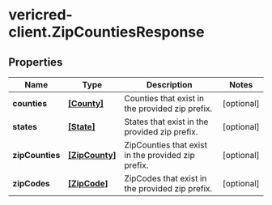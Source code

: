 # vericred-client.ZipCountiesResponse

## Properties
Name | Type | Description | Notes
------------ | ------------- | ------------- | -------------
**counties** | [**[County]**](County.md) | Counties that exist in the provided zip prefix. | [optional] 
**states** | [**[State]**](State.md) | States that exist in the provided zip prefix. | [optional] 
**zipCounties** | [**[ZipCounty]**](ZipCounty.md) | ZipCounties that exist in the provided zip prefix. | [optional] 
**zipCodes** | [**[ZipCode]**](ZipCode.md) | ZipCodes that exist in the provided zip prefix. | [optional] 


